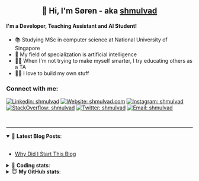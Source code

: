 <h2 align="center">
	👋 Hi, I'm Søren - aka <a href="https://shmulvad.com">shmulvad</a>
</h2>

#### I'm a Developer, Teaching Assistant and AI Student!
- 📚 Studying MSc in computer science at National University of Singapore
- 🧠 My field of specialization is artificial intelligence
- 👨‍🏫 When I'm not trying to make myself smarter, I try educating others as a TA
- 👨‍💻 I love to build my own stuff

### Connect with me:

[![Linkedin: shmulvad](https://img.shields.io/badge/shmulvad-blue?style=flat&logo=Linkedin&logoColor=white)][linkedin]
[![Website: shmulvad.com](https://img.shields.io/badge/shmulvad.com-47CCCC?&style=flat&logo=Google-Chrome&logoColor=white)][website]
[![Instagram: shmulvad](https://img.shields.io/badge/-@shmulvad-purple?style=flat&logo=Instagram&logoColor=white)][instagram]
[![StackOverflow: shmulvad](https://img.shields.io/badge/shmulvad-FE7A16?style=flat&logo=stack-overflow&logoColor=white)][stackOverflow]
[![Twitter: shmulvad](https://img.shields.io/badge/@shmulvad-1ca0f1?style=flat&logo=twitter&logoColor=white)][twitter]
[![Email: shmulvad](https://img.shields.io/badge/shmulvad-D14836?style=flat&logo=gmail&logoColor=white)][mail]

<br />

---

<details open>
 <summary>📕 <b>Latest Blog Posts</b>: </summary>

<br>

<!-- BLOG-POST-LIST:START -->
- [Why Did I Start This Blog](https://shmulvad.com/blog/why-did-start-this-blog)
<!-- BLOG-POST-LIST:END -->

</details>

<!-- --- -->

<details>
 <summary>🤖 <b>Coding stats</b>: </summary>

<br>

<!--START_SECTION:waka-->
**I'm a Night 🦉** 

```text
🌞 Morning    83 commits     ██░░░░░░░░░░░░░░░░░░░░░░░   8.65% 
🌆 Daytime    360 commits    █████████░░░░░░░░░░░░░░░░   37.54% 
🌃 Evening    323 commits    ████████░░░░░░░░░░░░░░░░░   33.68% 
🌙 Night      193 commits    █████░░░░░░░░░░░░░░░░░░░░   20.13%

```


📊 **This Week I Spent My Time On** 

```text
💬 Programming Languages: 
Python                   19 hrs 1 min        ███████████████░░░░░░░░░░   62.51% 
Other                    3 hrs 46 mins       ███░░░░░░░░░░░░░░░░░░░░░░   12.38% 
HTML                     3 hrs 16 mins       ██░░░░░░░░░░░░░░░░░░░░░░░   10.75% 
JavaScript               1 hr 29 mins        █░░░░░░░░░░░░░░░░░░░░░░░░   4.89% 
SQL                      1 hr 27 mins        █░░░░░░░░░░░░░░░░░░░░░░░░   4.81%

🔥 Editors: 
VS Code                  25 hrs 37 mins      █████████████████████░░░░   84.17% 
Zsh                      3 hrs 42 mins       ███░░░░░░░░░░░░░░░░░░░░░░   12.21% 
Sublime Text             1 hr 6 mins         █░░░░░░░░░░░░░░░░░░░░░░░░   3.63%

🐱‍💻 Projects: 
overvaagning             12 hrs 13 mins      ██████████░░░░░░░░░░░░░░░   40.14% 
overvaagning-sender      8 hrs 39 mins       ███████░░░░░░░░░░░░░░░░░░   28.42% 
faktanet                 5 hrs 35 mins       ████░░░░░░░░░░░░░░░░░░░░░   18.37% 
Terminal                 1 hr 12 mins        █░░░░░░░░░░░░░░░░░░░░░░░░   3.95% 
ps1                      1 hr 6 mins         █░░░░░░░░░░░░░░░░░░░░░░░░   3.67%

```


 Last Updated on 17/08/2021
<!--END_SECTION:waka-->

</details>

<!-- --- -->

<details>
 <summary>😇 <b>My GitHub stats</b>: </summary>

<br>

<img align="left" alt="shmulvad's Github Stats" src="https://github-readme-stats.vercel.app/api?username=shmulvad&show_icons=true&hide_border=true" />

</details>



[website]: https://shmulvad.com
[twitter]: https://twitter.com/shmulvad
[linkedin]: https://linkedin.com/in/shmulvad
[instagram]: https://instagram.com/shmulvad
[stackOverflow]: https://stackoverflow.com/users/9248793/shmulvad
[mail]: mailto:shmulvad@gmail.com
[github]: https://github.com/shmulvad
